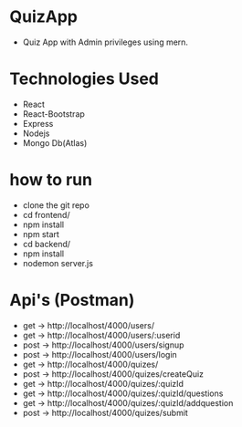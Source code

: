 # QuizApp
- Quiz App with Admin privileges using mern.

# Technologies Used
- React
- React-Bootstrap
- Express
- Nodejs
- Mongo Db(Atlas)

# how to run
- clone the git repo 
- cd frontend/
- npm install
- npm start
- cd backend/
- npm install
- nodemon server.js

# Api's (Postman)
- get -> http://localhost/4000/users/
- get -> http://localhost/4000/users/:userid
- post -> http://localhost/4000/users/signup
- post -> http://localhost/4000/users/login
- get -> http://localhost/4000/quizes/
- post -> http://localhost/4000/quizes/createQuiz
- get -> http://localhost/4000/quizes/:quizId
- get -> http://localhost/4000/quizes/:quizId/questions
- get -> http://localhost/4000/quizes/:quizId/addquestion
- post -> http://localhost/4000/quizes/submit


